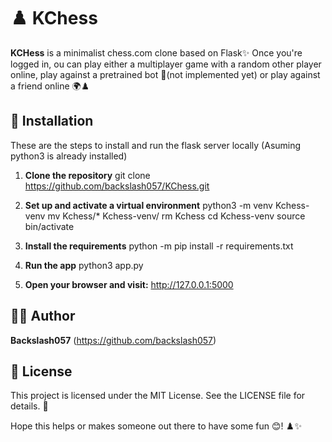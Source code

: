 # ♟️ KChess

**KCHess** is a minimalist chess.com clone based on Flask✨
Once you're logged in, ou can play either a multiplayer game with a random other player online, play against a pretrained bot 🤖(not implemented yet) or play against a friend online 🌍♟️


## 🚀 Installation
These are the steps to install and run the flask server locally (Asuming python3 is already installed)

1. **Clone the repository**
	git clone https://github.com/backslash057/KChess.git

2. **Set up and activate a virtual environment**
	python3 -m venv Kchess-venv
	mv Kchess/* Kchess-venv/
	rm Kchess
	cd Kchess-venv
	source bin/activate

3. **Install the requirements**
	python -m pip install -r requirements.txt
	
4. **Run the app**
	python3 app.py

5. **Open your browser and visit:**
   http://127.0.0.1:5000
   
## 🧑‍💻 Author
**Backslash057** (<a href="https://github.com/backslash057">https://github.com/backslash057</a>)

## 📜 License
This project is licensed under the MIT License. See the LICENSE file for details. 📝

Hope this helps or makes someone out there to have some fun 😊! ♟️✨
